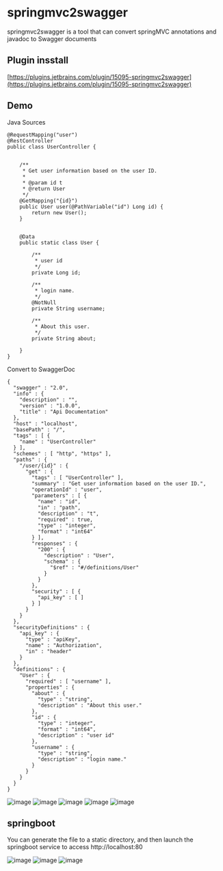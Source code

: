 # springmvc2swagger

springmvc2swagger is a tool that can convert springMVC annotations and javadoc to Swagger documents


## Plugin insstall

[https://plugins.jetbrains.com/plugin/15095-springmvc2swagger](https://plugins.jetbrains.com/plugin/15095-springmvc2swagger)

## Demo

Java Sources

```
@RequestMapping("user")
@RestController
public class UserController {


    /**
     * Get user information based on the user ID.
     *
     * @param id t
     * @return User
     */
    @GetMapping("{id}")
    public User user(@PathVariable("id") Long id) {
        return new User();
    }


    @Data
    public static class User {

        /**
         * user id 
         */
        private Long id;

        /**
         * login name.
         */
        @NotNull
        private String username;

        /**
         * About this user.
         */
        private String about;

    }
}
```

Convert to SwaggerDoc
```
{
  "swagger" : "2.0",
  "info" : {
    "description" : "",
    "version" : "1.0.0",
    "title" : "Api Documentation"
  },
  "host" : "localhost",
  "basePath" : "/",
  "tags" : [ {
    "name" : "UserController"
  } ],
  "schemes" : [ "http", "https" ],
  "paths" : {
    "/user/{id}" : {
      "get" : {
        "tags" : [ "UserController" ],
        "summary" : "Get user information based on the user ID.",
        "operationId" : "user",
        "parameters" : [ {
          "name" : "id",
          "in" : "path",
          "description" : "t",
          "required" : true,
          "type" : "integer",
          "format" : "int64"
        } ],
        "responses" : {
          "200" : {
            "description" : "User",
            "schema" : {
              "$ref" : "#/definitions/User"
            }
          }
        },
        "security" : [ {
          "api_key" : [ ]
        } ]
      }
    }
  },
  "securityDefinitions" : {
    "api_key" : {
      "type" : "apiKey",
      "name" : "Authorization",
      "in" : "header"
    }
  },
  "definitions" : {
    "User" : {
      "required" : [ "username" ],
      "properties" : {
        "about" : {
          "type" : "string",
          "description" : "About this user."
        },
        "id" : {
          "type" : "integer",
          "format" : "int64",
          "description" : "user id"
        },
        "username" : {
          "type" : "string",
          "description" : "login name."
        }
      }
    }
  }
}
```



![image](./docs/demo.gif)
![image](./docs/1.jpg)
![image](./docs/2.jpg)
![image](./docs/3.jpg)
![image](./docs/4.jpg)



## springboot

You can generate the file to a static directory, and then launch the springboot service to access http://localhost:80

![image](./docs/5.jpg)
![image](./docs/6.jpg)
![image](./docs/7.jpg)

